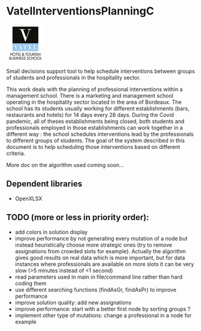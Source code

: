 # VatelInterventionsPlanningC

![](logo-vatel-bordeaux.jpeg)

Small decisions support tool to help schedule interventions between groups of students and professionals in the hospitality sector.

This work deals with the planning of professional interventions within a management school. There is a marketing and management school operating in the hospitality sector located in the area of Bordeaux. The school has its students usually working for different establishments (bars, restaurants and hotels) for 14 days every 28 days. During the Covid pandemic, all of theses establishments being closed, both students and professionals employed in those establishments can work together in a different way : the school schedules interventions lead by the professionals to different groups of students. The goal of the system described in this document is to help scheduling those interventions based on different criteria.

More doc on the algorithm used coming soon...

## Dependent libraries
- OpenXLSX

## TODO (more or less in priority order):
- add colors in solution display
- improve performance by not generating every mutation of a node but instead heuristically choose more strategic ones (try to remove assignations from crowded slots for example). Actually the algorithm gives good results on real data which is more important, but for data instances where professionals are available on more slots it can be very slow (>5 minutes instead of <1 second)
- read parameters used in main in file/command line rather than hard coding them
- use different searching functions (findAsGr, findAsPr) to improve performance
- improve solution quality: add new assignations
- improve performance: start with a better first node by sorting groups ?
- implement other type of mutations: change a professional in a node for example